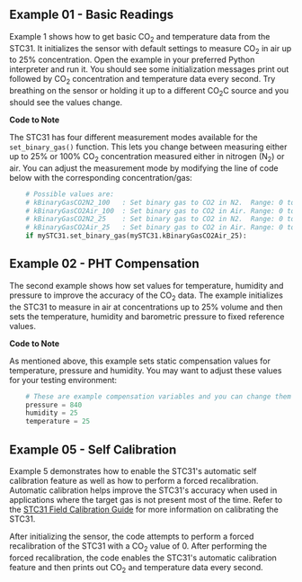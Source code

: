 

## Example 01 - Basic Readings

Example 1 shows how to get basic CO<sub>2</sub> and temperature data from the STC31. It initializes the sensor with default settings to measure CO<sub>2</sub> in air up to 25% concentration. Open the example in your preferred Python interpreter and run it. You should see some initialization messages print out followed by CO<sub>2</sub> concentration and temperature data every second. Try breathing on the sensor or holding it up to a different CO<sub>2</sub>C source and you should see the values change.

**Code to Note**

The STC31 has four different measurement modes available for the `set_binary_gas()` function. This lets you change between measuring either up to 25% or 100% CO<sub>2</sub> concentration measured either in nitrogen (N<sub>2</sub>) or air. You can adjust the measurement mode by modifying the line of code below with the corresponding concentration/gas:

``` py
	# Possible values are:
	# kBinaryGasCO2N2_100   : Set binary gas to CO2 in N2.  Range: 0 to 100 vol%
	# kBinaryGasCO2Air_100  : Set binary gas to CO2 in Air. Range: 0 to 100 vol%
	# kBinaryGasCO2N2_25    : Set binary gas to CO2 in N2.  Range: 0 to 25 vol%
	# kBinaryGasCO2Air_25   : Set binary gas to CO2 in Air. Range: 0 to 25 vol%
	if mySTC31.set_binary_gas(mySTC31.kBinaryGasCO2Air_25):
```


## Example 02 - PHT Compensation

The second example shows how set values for temperature, humidity and pressure to improve the accuracy of the CO<sub>2</sub> data. The example initializes the STC31 to measure in air at concentrations up to 25% volume and then sets the temperature, humidity and barometric pressure to fixed reference values.

**Code to Note**

As mentioned above, this example sets static compensation values for temperature, pressure and humidity. You may want to adjust these values for your testing environment:

``` py
	# These are example compensation variables and you can change them as needed to fit your environment
	pressure = 840
	humidity = 25
	temperature = 25
```

## Example 05 - Self Calibration

Example 5 demonstrates how to enable the STC31's automatic self calibration feature as well as how to perform a forced recalibration. Automatic calibration helps improve the STC31's accuracy when used in applications where the target gas is not present most of the time. Refer to the [STC31 Field Calibration Guide](./assets/component_documentation/Sensirion_TC_AN_STCxx_FieldCalibration_D1.pdf) for more information on calibrating the STC31.

After initializing the sensor, the code attempts to perform a forced recalibration of the STC31 with a CO<sub>2</sub> value of 0. After performing the forced recalibration, the code enables the STC31's automatic calibration feature and then prints out CO<sub>2</sub> and temperature data every second.